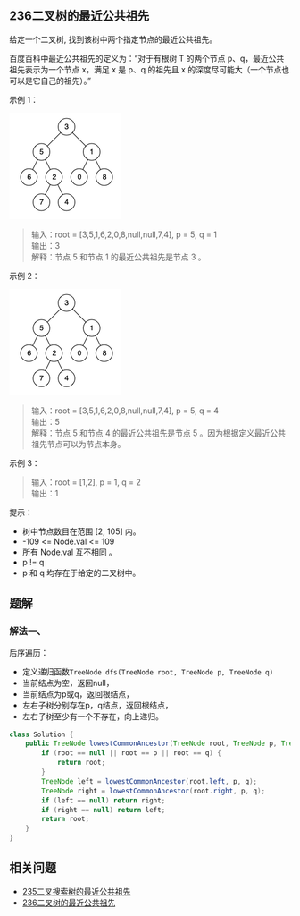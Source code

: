 ## 236二叉树的最近公共祖先

给定一个二叉树, 找到该树中两个指定节点的最近公共祖先。

百度百科中最近公共祖先的定义为：“对于有根树 T 的两个节点 p、q，最近公共祖先表示为一个节点 x，满足 x 是 p、q 的祖先且 x 的深度尽可能大（一个节点也可以是它自己的祖先）。”

 

示例 1：

![bt](./figs/binarytree.png)

>输入：root = [3,5,1,6,2,0,8,null,null,7,4], p = 5, q = 1  
>输出：3  
>解释：节点 5 和节点 1 的最近公共祖先是节点 3 。  

示例 2：

![bt](./figs/binarytree.png)

>输入：root = [3,5,1,6,2,0,8,null,null,7,4], p = 5, q = 4  
>输出：5  
>解释：节点 5 和节点 4 的最近公共祖先是节点 5 。因为根据定义最近公共祖先节点可以为节点本身。  

示例 3：

>输入：root = [1,2], p = 1, q = 2  
>输出：1  
 

提示：

- 树中节点数目在范围 [2, 105] 内。
- -109 <= Node.val <= 109
- 所有 Node.val 互不相同 。
- p != q
- p 和 q 均存在于给定的二叉树中。

## 题解

### 解法一、

后序遍历：
- 定义递归函数`TreeNode dfs(TreeNode root, TreeNode p, TreeNode q)`
- 当前结点为空，返回null，
- 当前结点为p或q，返回根结点，
- 左右子树分别存在p，q结点，返回根结点，
- 左右子树至少有一个不存在，向上递归。

```java
class Solution {
    public TreeNode lowestCommonAncestor(TreeNode root, TreeNode p, TreeNode q) {
        if (root == null || root == p || root == q) {
            return root;
        }
        TreeNode left = lowestCommonAncestor(root.left, p, q);
        TreeNode right = lowestCommonAncestor(root.right, p, q);
        if (left == null) return right;
        if (right == null) return left;
        return root;
    }
}
```

## 相关问题

- [235二叉搜索树的最近公共祖先](235二叉搜索树的最近公共祖先.md)
- [236二叉树的最近公共祖先](236二叉树的最近公共祖先.md)
